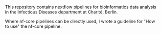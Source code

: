 This repository contains nextflow pipelines for bioinformatics data analysis in the Infectious Diseases department at Charité, Berlin. 

Where nf-core pipelines can be directly used, I wrote a guideline for "How to use" the nf-core pipeline.
